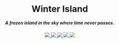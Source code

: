 <h1 align="center">Winter Island</h1>  
<h5 align="center">A frozen island in the sky where time never passes.</h5>

<p align="center">
<a href="https://discord.tophatcat.dev">
    <img src="https://img.shields.io/badge/Discord-CattusMods-brightgreen.svg?style=flat&logo=Discord"/>
</a>

<a href="https://tophatcat.dev/">
    <img src="https://img.shields.io/badge/Website-tophatcat.dev-brightgreen.svg?style=flat"/>
</a>  

<a href="https://www.curseforge.com/minecraft/mc-mods/winter-island">
    <img src="https://cf.way2muchnoise.eu/versions/Minecraft_winter-island_all.svg"/>
</a>

<a href="https://www.curseforge.com/minecraft/mc-mods/winter-island">
    <img src="https://cf.way2muchnoise.eu/full_winter-island_downloads.svg"/>
</a>

<a href="https://github.com/tophatcats-mods/winter-island/commits/dev">
    <img src="https://img.shields.io/github/last-commit/tophatcats-mods/winter-island.svg">
</a>  
</p>

